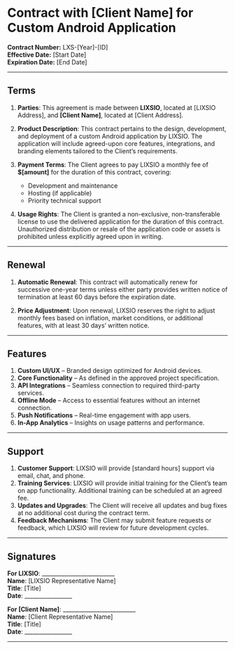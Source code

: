 # Contract with [Client Name] for Custom Android Application

**Contract Number:** LXS-[Year]-[ID]  
**Effective Date:** [Start Date]  
**Expiration Date:** [End Date]  

---

## Terms

1. **Parties**: This agreement is made between **LIXSIO**, located at [LIXSIO Address], and **[Client Name]**, located at [Client Address].

2. **Product Description**: This contract pertains to the design, development, and deployment of a custom Android application by LIXSIO. The application will include agreed-upon core features, integrations, and branding elements tailored to the Client’s requirements.

3. **Payment Terms**: The Client agrees to pay LIXSIO a monthly fee of **$[amount]** for the duration of this contract, covering:
   - Development and maintenance
   - Hosting (if applicable)
   - Priority technical support

4. **Usage Rights**: The Client is granted a non-exclusive, non-transferable license to use the delivered application for the duration of this contract. Unauthorized distribution or resale of the application code or assets is prohibited unless explicitly agreed upon in writing.

---

## Renewal

1. **Automatic Renewal**: This contract will automatically renew for successive one-year terms unless either party provides written notice of termination at least 60 days before the expiration date.

2. **Price Adjustment**: Upon renewal, LIXSIO reserves the right to adjust monthly fees based on inflation, market conditions, or additional features, with at least 30 days’ written notice.

---

## Features

1. **Custom UI/UX** – Branded design optimized for Android devices.  
2. **Core Functionality** – As defined in the approved project specification.  
3. **API Integrations** – Seamless connection to required third-party services.  
4. **Offline Mode** – Access to essential features without an internet connection.  
5. **Push Notifications** – Real-time engagement with app users.  
6. **In-App Analytics** – Insights on usage patterns and performance.  

---

## Support

1. **Customer Support**: LIXSIO will provide [standard hours] support via email, chat, and phone.  
2. **Training Services**: LIXSIO will provide initial training for the Client’s team on app functionality. Additional training can be scheduled at an agreed fee.  
3. **Updates and Upgrades**: The Client will receive all updates and bug fixes at no additional cost during the contract term.  
4. **Feedback Mechanisms**: The Client may submit feature requests or feedback, which LIXSIO will review for future development cycles.

---

## Signatures  

**For LIXSIO**: __________________________  
**Name**: [LIXSIO Representative Name]  
**Title**: [Title]  
**Date**: _________________  

**For [Client Name]**: __________________________  
**Name**: [Client Representative Name]  
**Title**: [Title]  
**Date**: _________________  

---
